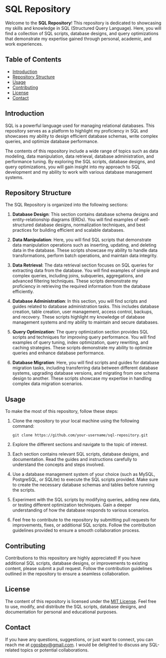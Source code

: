 # SQL Repository

Welcome to the **SQL Repository**! This repository is dedicated to showcasing my skills and knowledge in SQL (Structured Query Language). Here, you will find a collection of SQL scripts, database designs, and query optimizations that demonstrate my expertise gained through personal, academic, and work experiences.

## Table of Contents

- [Introduction](#introduction)
- [Repository Structure](#repository-structure)
- [Usage](#usage)
- [Contributing](#contributing)
- [License](#license)
- [Contact](#contact)

## Introduction

SQL is a powerful language used for managing relational databases. This repository serves as a platform to highlight my proficiency in SQL and showcases my ability to design efficient database schemas, write complex queries, and optimize database performance.

The contents of this repository include a wide range of topics such as data modeling, data manipulation, data retrieval, database administration, and performance tuning. By exploring the SQL scripts, database designs, and query optimizations, you will gain insight into my approach to SQL development and my ability to work with various database management systems.

## Repository Structure

The SQL Repository is organized into the following sections:

1. **Database Design**: This section contains database schema designs and entity-relationship diagrams (ERDs). You will find examples of well-structured database designs, normalization techniques, and best practices for building efficient and scalable databases.

2. **Data Manipulation**: Here, you will find SQL scripts that demonstrate data manipulation operations such as inserting, updating, and deleting data in the database. These scripts showcase my ability to handle data transformations, perform batch operations, and maintain data integrity.

3. **Data Retrieval**: The data retrieval section focuses on SQL queries for extracting data from the database. You will find examples of simple and complex queries, including joins, subqueries, aggregations, and advanced filtering techniques. These scripts demonstrate my proficiency in retrieving the required information from the database efficiently.

4. **Database Administration**: In this section, you will find scripts and guides related to database administration tasks. This includes database creation, table creation, user management, access control, backups, and recovery. These scripts highlight my knowledge of database management systems and my ability to maintain and secure databases.

5. **Query Optimization**: The query optimization section provides SQL scripts and techniques for improving query performance. You will find examples of query tuning, index optimization, query rewriting, and caching strategies. These scripts demonstrate my ability to optimize queries and enhance database performance.

6. **Database Migration**: Here, you will find scripts and guides for database migration tasks, including transferring data between different database systems, upgrading database versions, and migrating from one schema design to another. These scripts showcase my expertise in handling complex data migration scenarios.

## Usage

To make the most of this repository, follow these steps:

1. Clone the repository to your local machine using the following command:

   ```shell
   git clone https://github.com/your-username/sql-repository.git
   ```

2. Explore the different sections and navigate to the topic of interest.

3. Each section contains relevant SQL scripts, database designs, and documentation. Read the guides and instructions carefully to understand the concepts and steps involved.

4. Use a database management system of your choice (such as MySQL, PostgreSQL, or SQLite) to execute the SQL scripts provided. Make sure to create the necessary database schemas and tables before running the scripts.

5. Experiment with the SQL scripts by modifying queries, adding new data, or testing different optimization techniques. Gain a deeper understanding of how the database responds to various scenarios.

6. Feel free to contribute to the repository by submitting pull requests for improvements, fixes, or additional SQL scripts. Follow the contribution guidelines provided to ensure a smooth collaboration process.

## Contributing

Contributions to this repository are highly appreciated! If you have additional SQL scripts, database designs, or improvements to existing content, please submit a pull request. Follow the contribution guidelines outlined in the repository to ensure a seamless collaboration.

## License

The content of this repository is licensed under the [MIT License](LICENSE). Feel free to use, modify, and distribute the SQL scripts, database designs, and documentation for personal and educational purposes.

## Contact

If you have any questions, suggestions, or just want to connect, you can reach me at [cgosbey@gmail.com](mailto:your-email@example.com). I would be delighted to discuss any SQL-related topics or potential collaborations.

